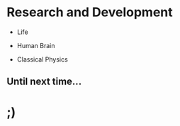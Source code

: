 # Research and Development

- Life

- Human Brain

- Classical Physics






## Until next time...

# ;)
